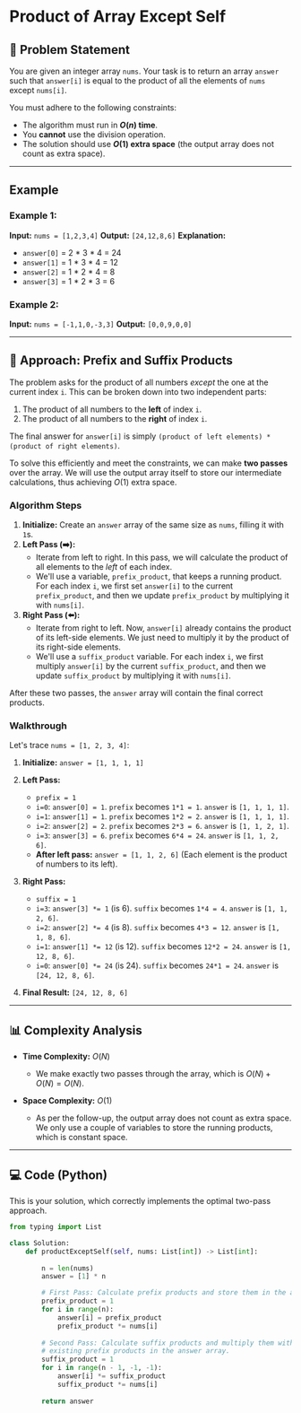 # Product of Array Except Self

## 📝 Problem Statement

You are given an integer array `nums`. Your task is to return an array `answer` such that `answer[i]` is equal to the product of all the elements of `nums` except `nums[i]`.

You must adhere to the following constraints:
-   The algorithm must run in **$O(n)$ time**.
-   You **cannot** use the division operation.
-   The solution should use **$O(1)$ extra space** (the output array does not count as extra space).

---

## Example

### Example 1:
**Input:** `nums = [1,2,3,4]`
**Output:** `[24,12,8,6]`
**Explanation:**
- `answer[0]` = 2 * 3 * 4 = 24
- `answer[1]` = 1 * 3 * 4 = 12
- `answer[2]` = 1 * 2 * 4 = 8
- `answer[3]` = 1 * 2 * 3 = 6

### Example 2:
**Input:** `nums = [-1,1,0,-3,3]`
**Output:** `[0,0,9,0,0]`

---
## 🧠 Approach: Prefix and Suffix Products

The problem asks for the product of all numbers *except* the one at the current index `i`. This can be broken down into two independent parts:
1.  The product of all numbers to the **left** of index `i`.
2.  The product of all numbers to the **right** of index `i`.

The final answer for `answer[i]` is simply `(product of left elements) * (product of right elements)`.

To solve this efficiently and meet the constraints, we can make **two passes** over the array. We will use the output array itself to store our intermediate calculations, thus achieving $O(1)$ extra space.



### Algorithm Steps
1.  **Initialize:** Create an `answer` array of the same size as `nums`, filling it with `1`s.
2.  **Left Pass (➡️):**
    -   Iterate from left to right. In this pass, we will calculate the product of all elements to the *left* of each index.
    -   We'll use a variable, `prefix_product`, that keeps a running product. For each index `i`, we first set `answer[i]` to the current `prefix_product`, and then we update `prefix_product` by multiplying it with `nums[i]`.
3.  **Right Pass (⬅️):**
    -   Iterate from right to left. Now, `answer[i]` already contains the product of its left-side elements. We just need to multiply it by the product of its right-side elements.
    -   We'll use a `suffix_product` variable. For each index `i`, we first multiply `answer[i]` by the current `suffix_product`, and then we update `suffix_product` by multiplying it with `nums[i]`.

After these two passes, the `answer` array will contain the final correct products.

### Walkthrough
Let's trace `nums = [1, 2, 3, 4]`:
1.  **Initialize:** `answer = [1, 1, 1, 1]`

2.  **Left Pass:**
    -   `prefix = 1`
    -   `i=0`: `answer[0] = 1`. `prefix` becomes `1*1 = 1`. `answer` is `[1, 1, 1, 1]`.
    -   `i=1`: `answer[1] = 1`. `prefix` becomes `1*2 = 2`. `answer` is `[1, 1, 1, 1]`.
    -   `i=2`: `answer[2] = 2`. `prefix` becomes `2*3 = 6`. `answer` is `[1, 1, 2, 1]`.
    -   `i=3`: `answer[3] = 6`. `prefix` becomes `6*4 = 24`. `answer` is `[1, 1, 2, 6]`.
    -   **After left pass:** `answer = [1, 1, 2, 6]` (Each element is the product of numbers to its left).

3.  **Right Pass:**
    -   `suffix = 1`
    -   `i=3`: `answer[3] *= 1` (is 6). `suffix` becomes `1*4 = 4`. `answer` is `[1, 1, 2, 6]`.
    -   `i=2`: `answer[2] *= 4` (is 8). `suffix` becomes `4*3 = 12`. `answer` is `[1, 1, 8, 6]`.
    -   `i=1`: `answer[1] *= 12` (is 12). `suffix` becomes `12*2 = 24`. `answer` is `[1, 12, 8, 6]`.
    -   `i=0`: `answer[0] *= 24` (is 24). `suffix` becomes `24*1 = 24`. `answer` is `[24, 12, 8, 6]`.

4.  **Final Result:** `[24, 12, 8, 6]`

---

## 📊 Complexity Analysis

* **Time Complexity:** $O(N)$
    * We make exactly two passes through the array, which is $O(N) + O(N) = O(N)$.

* **Space Complexity:** $O(1)$
    * As per the follow-up, the output array does not count as extra space. We only use a couple of variables to store the running products, which is constant space.

---

## 💻 Code (Python)

This is your solution, which correctly implements the optimal two-pass approach.

```python
from typing import List

class Solution:
    def productExceptSelf(self, nums: List[int]) -> List[int]:
        
        n = len(nums)
        answer = [1] * n

        # First Pass: Calculate prefix products and store them in the answer array.
        prefix_product = 1
        for i in range(n):
            answer[i] = prefix_product
            prefix_product *= nums[i]
        
        # Second Pass: Calculate suffix products and multiply them with the
        # existing prefix products in the answer array.
        suffix_product = 1
        for i in range(n - 1, -1, -1):
            answer[i] *= suffix_product
            suffix_product *= nums[i]
        
        return answer
```
